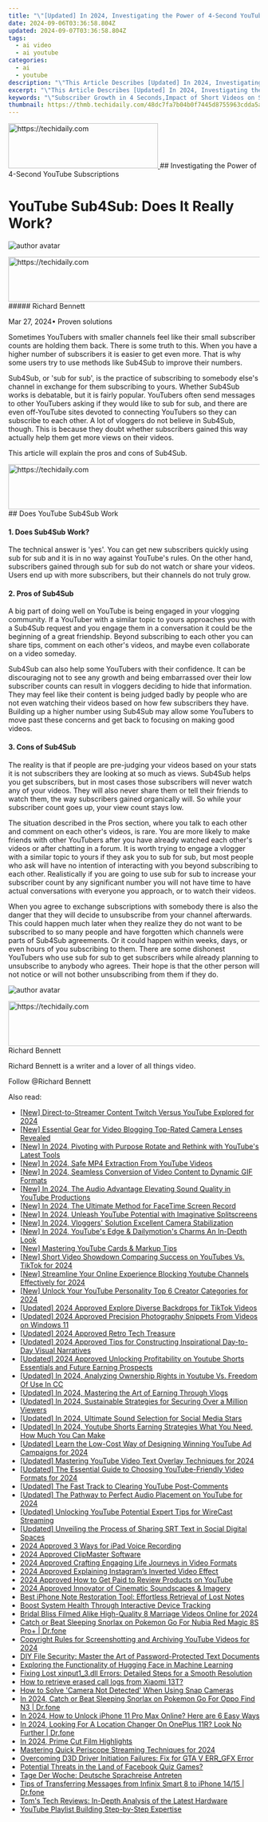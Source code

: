 ```yaml
---
title: "\"[Updated] In 2024, Investigating the Power of 4-Second YouTube Subscriptions\""
date: 2024-09-06T03:36:58.804Z
updated: 2024-09-07T03:36:58.804Z
tags:
  - ai video
  - ai youtube
categories:
  - ai
  - youtube
description: "\"This Article Describes [Updated] In 2024, Investigating the Power of 4-Second YouTube Subscriptions\""
excerpt: "\"This Article Describes [Updated] In 2024, Investigating the Power of 4-Second YouTube Subscriptions\""
keywords: "\"Subscriber Growth in 4 Seconds,Impact of Short Videos on Subs,Boosting YouTube Followers Quickly,Effective 4-Second Video Strategies,Subscription Rate Surge Tactics,Rapid User Engagement Methods,Efficient Channel Retention Techniques\""
thumbnail: https://thmb.techidaily.com/48dc7fa7b04b0f7445d8755963cdda5ac93794a2c8dd3de60bc0fcf279454931.jpg
---
```


<!-- affiliate ads begin -->
<a href="https://aligracehair.sjv.io/c/5597632/2135355/19272" target="_top" id="2135355">
  <img src="//a.impactradius-go.com/display-ad/19272-2135355" border="0" alt="https://techidaily.com" width="300" height="90"/>
</a>
<img height="0" width="0" src="https://aligracehair.sjv.io/i/5597632/2135355/19272" style="position:absolute;visibility:hidden;" border="0" />
<!-- affiliate ads end -->
## Investigating the Power of 4-Second YouTube Subscriptions

# YouTube Sub4Sub: Does It Really Work?

![author avatar](https://images.wondershare.com/filmora/article-images/richard-bennett.jpg)

<!-- affiliate ads begin -->
<a href="https://unicoeye.pxf.io/c/5597632/2134491/18498" target="_top" id="2134491">
  <img src="//a.impactradius-go.com/display-ad/18498-2134491" border="0" alt="https://techidaily.com" width="728" height="90"/>
</a>
<img height="0" width="0" src="https://unicoeye.pxf.io/i/5597632/2134491/18498" style="position:absolute;visibility:hidden;" border="0" />
<!-- affiliate ads end -->
##### Richard Bennett

 Mar 27, 2024• Proven solutions

 Sometimes YouTubers with smaller channels feel like their small subscriber counts are holding them back. There is some truth to this. When you have a higher number of subscribers it is easier to get even more. That is why some users try to use methods like Sub4Sub to improve their numbers.

 Sub4Sub, or 'sub for sub', is the practice of subscribing to somebody else's channel in exchange for them subscribing to yours. Whether Sub4Sub works is debatable, but it is fairly popular. YouTubers often send messages to other YouTubers asking if they would like to sub for sub, and there are even off-YouTube sites devoted to connecting YouTubers so they can subscribe to each other. A lot of vloggers do not believe in Sub4Sub, though. This is because they doubt whether subscribers gained this way actually help them get more views on their videos.

 This article will explain the pros and cons of Sub4Sub.

<!-- affiliate ads begin -->
<a href="https://ephamedtechinc.pxf.io/c/5597632/2136624/26400" target="_top" id="2136624">
  <img src="//a.impactradius-go.com/display-ad/26400-2136624" border="0" alt="https://techidaily.com" width="728" height="90"/>
</a>
<img height="0" width="0" src="https://ephamedtechinc.pxf.io/i/5597632/2136624/26400" style="position:absolute;visibility:hidden;" border="0" />
<!-- affiliate ads end -->
## Does YouTube Sub4Sub Work

#### 1\. Does Sub4Sub Work?

 The technical answer is 'yes'. You can get new subscribers quickly using sub for sub and it is in no way against YouTube's rules. On the other hand, subscribers gained through sub for sub do not watch or share your videos. Users end up with more subscribers, but their channels do not truly grow.

#### 2\. Pros of Sub4Sub

 A big part of doing well on YouTube is being engaged in your vlogging community. If a YouTuber with a similar topic to yours approaches you with a Sub4Sub request and you engage them in a conversation it could be the beginning of a great friendship. Beyond subscribing to each other you can share tips, comment on each other's videos, and maybe even collaborate on a video someday.

 Sub4Sub can also help some YouTubers with their confidence. It can be discouraging not to see any growth and being embarrassed over their low subscriber counts can result in vloggers deciding to hide that information. They may feel like their content is being judged badly by people who are not even watching their videos based on how few subscribers they have. Building up a higher number using Sub4Sub may allow some YouTubers to move past these concerns and get back to focusing on making good videos.

#### 3\. Cons of Sub4Sub

 The reality is that if people are pre-judging your videos based on your stats it is not subscribers they are looking at so much as views. Sub4Sub helps you get subscribers, but in most cases those subscribers will never watch any of your videos. They will also never share them or tell their friends to watch them, the way subscribers gained organically will. So while your subscriber count goes up, your view count stays low.

 The situation described in the Pros section, where you talk to each other and comment on each other's videos, is rare. You are more likely to make friends with other YouTubers after you have already watched each other's videos or after chatting in a forum. It is worth trying to engage a vlogger with a similar topic to yours if they ask you to sub for sub, but most people who ask will have no intention of interacting with you beyond subscribing to each other. Realistically if you are going to use sub for sub to increase your subscriber count by any significant number you will not have time to have actual conversations with everyone you approach, or to watch their videos.

 When you agree to exchange subscriptions with somebody there is also the danger that they will decide to unsubscribe from your channel afterwards. This could happen much later when they realize they do not want to be subscribed to so many people and have forgotten which channels were parts of Sub4Sub agreements. Or it could happen within weeks, days, or even hours of you subscribing to them. There are some dishonest YouTubers who use sub for sub to get subscribers while already planning to unsubscribe to anybody who agrees. Their hope is that the other person will not notice or will not bother unsubscribing from them if they do.

![author avatar](https://images.wondershare.com/filmora/article-images/richard-bennett.jpg)

<!-- affiliate ads begin -->
<a href="https://unicoeye.pxf.io/c/5597632/2134235/18498" target="_top" id="2134235">
  <img src="//a.impactradius-go.com/display-ad/18498-2134235" border="0" alt="https://techidaily.com" width="728" height="90"/>
</a>
<img height="0" width="0" src="https://unicoeye.pxf.io/i/5597632/2134235/18498" style="position:absolute;visibility:hidden;" border="0" />
<!-- affiliate ads end -->
Richard Bennett

Richard Bennett is a writer and a lover of all things video.

Follow @Richard Bennett


<ins class="adsbygoogle"
     style="display:block"
     data-ad-format="autorelaxed"
     data-ad-client="ca-pub-7571918770474297"
     data-ad-slot="1223367746"></ins>



<ins class="adsbygoogle"
     style="display:block"
     data-ad-client="ca-pub-7571918770474297"
     data-ad-slot="8358498916"
     data-ad-format="auto"
     data-full-width-responsive="true"></ins>

<span class="atpl-alsoreadstyle">Also read:</span>
<div><ul>
<li><a href="https://fox-friendly.techidaily.com/new-direct-to-streamer-content-twitch-versus-youtube-explored-for-2024/"><u>[New] Direct-to-Streamer Content Twitch Versus YouTube Explored for 2024</u></a></li>
<li><a href="https://youtube-blog.techidaily.com/ssential-gear-for-video-blogging-top-rated-camera-lenses-revealed/"><u>[New] Essential Gear for Video Blogging Top-Rated Camera Lenses Revealed</u></a></li>
<li><a href="https://youtube-tips.techidaily.com/n-2024-pivoting-with-purpose-rotate-and-rethink-with-youtubes-latest-tools/"><u>[New] In 2024, Pivoting with Purpose Rotate and Rethink with YouTube's Latest Tools</u></a></li>
<li><a href="https://youtube-tips.techidaily.com/n-2024-safe-mp4-extraction-from-youtube-videos/"><u>[New] In 2024, Safe MP4 Extraction From YouTube Videos</u></a></li>
<li><a href="https://youtube-tips.techidaily.com/n-2024-seamless-conversion-of-video-content-to-dynamic-gif-formats/"><u>[New] In 2024, Seamless Conversion of Video Content to Dynamic GIF Formats</u></a></li>
<li><a href="https://youtube-tips.techidaily.com/n-2024-the-audio-advantage-elevating-sound-quality-in-youtube-productions/"><u>[New] In 2024, The Audio Advantage Elevating Sound Quality in YouTube Productions</u></a></li>
<li><a href="https://digital-screen-recording.techidaily.com/new-in-2024-the-ultimate-method-for-facetime-screen-record/"><u>[New] In 2024, The Ultimate Method for FaceTime Screen Record</u></a></li>
<li><a href="https://youtube-tips.techidaily.com/n-2024-unleash-youtube-potential-with-imaginative-splitscreens/"><u>[New] In 2024, Unleash YouTube Potential with Imaginative Splitscreens</u></a></li>
<li><a href="https://youtube-tips.techidaily.com/n-2024-vloggers-solution-excellent-camera-stabilization/"><u>[New] In 2024, Vloggers' Solution Excellent Camera Stabilization</u></a></li>
<li><a href="https://youtube-tips.techidaily.com/n-2024-youtubes-edge-and-dailymotions-charms-an-in-depth-look/"><u>[New] In 2024, YouTube's Edge & Dailymotion's Charms An In-Depth Look</u></a></li>
<li><a href="https://youtube-stream.techidaily.com/new-mastering-youtube-cards-and-markup-tips/"><u>[New] Mastering YouTube Cards & Markup Tips</u></a></li>
<li><a href="https://youtube-tips.techidaily.com/hort-video-showdown-comparing-success-on-youtubes-vs-tiktok-for-2024/"><u>[New] Short Video Showdown Comparing Success on YouTubes Vs. TikTok for 2024</u></a></li>
<li><a href="https://youtube-tips.techidaily.com/treamline-your-online-experience-blocking-youtube-channels-effectively-for-2024/"><u>[New] Streamline Your Online Experience Blocking Youtube Channels Effectively for 2024</u></a></li>
<li><a href="https://youtube-tips.techidaily.com/nlock-your-youtube-personality-top-6-creator-categories-for-2024/"><u>[New] Unlock Your YouTube Personality Top 6 Creator Categories for 2024</u></a></li>
<li><a href="https://vp-tips.techidaily.com/updated-2024-approved-explore-diverse-backdrops-for-tiktok-videos/"><u>[Updated] 2024 Approved Explore Diverse Backdrops for TikTok Videos</u></a></li>
<li><a href="https://fox-blue.techidaily.com/updated-2024-approved-precision-photography-snippets-from-videos-on-windows-11/"><u>[Updated] 2024 Approved Precision Photography Snippets From Videos on Windows 11</u></a></li>
<li><a href="https://screen-recording.techidaily.com/updated-2024-approved-retro-tech-treasure/"><u>[Updated] 2024 Approved Retro Tech Treasure</u></a></li>
<li><a href="https://youtube-tips.techidaily.com/ed-2024-approved-tips-for-constructing-inspirational-day-to-day-visual-narratives/"><u>[Updated] 2024 Approved Tips for Constructing Inspirational Day-to-Day Visual Narratives</u></a></li>
<li><a href="https://youtube-tips.techidaily.com/ed-2024-approved-unlocking-profitability-on-youtube-shorts-essentials-and-future-earning-prospects/"><u>[Updated] 2024 Approved Unlocking Profitability on Youtube Shorts Essentials and Future Earning Prospects</u></a></li>
<li><a href="https://youtube-tips.techidaily.com/ed-in-2024-analyzing-ownership-rights-in-youtube-vs-freedom-of-use-in-cc/"><u>[Updated] In 2024, Analyzing Ownership Rights in Youtube Vs. Freedom Of Use In CC</u></a></li>
<li><a href="https://youtube-tips.techidaily.com/ed-in-2024-mastering-the-art-of-earning-through-vlogs/"><u>[Updated] In 2024, Mastering the Art of Earning Through Vlogs</u></a></li>
<li><a href="https://youtube-tips.techidaily.com/ed-in-2024-sustainable-strategies-for-securing-over-a-million-viewers/"><u>[Updated] In 2024, Sustainable Strategies for Securing Over a Million Viewers</u></a></li>
<li><a href="https://youtube-tips.techidaily.com/ed-in-2024-ultimate-sound-selection-for-social-media-stars/"><u>[Updated] In 2024, Ultimate Sound Selection for Social Media Stars</u></a></li>
<li><a href="https://youtube-tips.techidaily.com/ed-in-2024-youtube-shorts-earning-strategies-what-you-need-how-much-you-can-make/"><u>[Updated] In 2024, Youtube Shorts Earning Strategies What You Need, How Much You Can Make</u></a></li>
<li><a href="https://youtube-tips.techidaily.com/ed-learn-the-low-cost-way-of-designing-winning-youtube-ad-campaigns-for-2024/"><u>[Updated] Learn the Low-Cost Way of Designing Winning YouTube Ad Campaigns for 2024</u></a></li>
<li><a href="https://youtube-tips.techidaily.com/ed-mastering-youtube-video-text-overlay-techniques-for-2024/"><u>[Updated] Mastering YouTube Video Text Overlay Techniques for 2024</u></a></li>
<li><a href="https://youtube-tips.techidaily.com/ed-the-essential-guide-to-choosing-youtube-friendly-video-formats-for-2024/"><u>[Updated] The Essential Guide to Choosing YouTube-Friendly Video Formats for 2024</u></a></li>
<li><a href="https://youtube-tips.techidaily.com/ed-the-fast-track-to-clearing-youtube-post-comments/"><u>[Updated] The Fast Track to Clearing YouTube Post-Comments</u></a></li>
<li><a href="https://youtube-tips.techidaily.com/ed-the-pathway-to-perfect-audio-placement-on-youtube-for-2024/"><u>[Updated] The Pathway to Perfect Audio Placement on YouTube for 2024</u></a></li>
<li><a href="https://youtube-tips.techidaily.com/ed-unlocking-youtube-potential-expert-tips-for-wirecast-streaming/"><u>[Updated] Unlocking YouTube Potential Expert Tips for WireCast Streaming</u></a></li>
<li><a href="https://some-guidance.techidaily.com/updated-unveiling-the-process-of-sharing-srt-text-in-social-digital-spaces/"><u>[Updated] Unveiling the Process of Sharing SRT Text in Social Digital Spaces</u></a></li>
<li><a href="https://digital-screen-recording.techidaily.com/2024-approved-3-ways-for-ipad-voice-recording/"><u>2024 Approved 3 Ways for iPad Voice Recording</u></a></li>
<li><a href="https://youtube-tips.techidaily.com/approved-clipmaster-software/"><u>2024 Approved ClipMaster Software</u></a></li>
<li><a href="https://youtube-tips.techidaily.com/approved-crafting-engaging-life-journeys-in-video-formats/"><u>2024 Approved Crafting Engaging Life Journeys in Video Formats</u></a></li>
<li><a href="https://some-knowledge.techidaily.com/2024-approved-explaining-instagrams-inverted-video-effect/"><u>2024 Approved Explaining Instagram’s Inverted Video Effect</u></a></li>
<li><a href="https://youtube-tips.techidaily.com/approved-how-to-get-paid-to-review-products-on-youtube/"><u>2024 Approved How to Get Paid to Review Products on YouTube</u></a></li>
<li><a href="https://youtube-tips.techidaily.com/approved-innovator-of-cinematic-soundscapes-and-imagery/"><u>2024 Approved Innovator of Cinematic Soundscapes & Imagery</u></a></li>
<li><a href="https://data-safeguard.techidaily.com/best-iphone-note-restoration-tool-effortless-retrieval-of-lost-notes/"><u>Best iPhone Note Restoration Tool: Effortless Retrieval of Lost Notes</u></a></li>
<li><a href="https://win11-tips.techidaily.com/boost-system-health-through-interactive-device-tracking/"><u>Boost System Health Through Interactive Device Tracking</u></a></li>
<li><a href="https://youtube-tips.techidaily.com/l-bliss-filmed-alike-high-quality-8-marriage-videos-online-for-2024/"><u>Bridal Bliss Filmed Alike High-Quality 8 Marriage Videos Online for 2024</u></a></li>
<li><a href="https://pokemon-go-android.techidaily.com/catch-or-beat-sleeping-snorlax-on-pokemon-go-for-nubia-red-magic-8s-proplus-drfone-by-drfone-virtual-android/"><u>Catch or Beat Sleeping Snorlax on Pokemon Go For Nubia Red Magic 8S Pro+ | Dr.fone</u></a></li>
<li><a href="https://youtube-tips.techidaily.com/ight-rules-for-screenshotting-and-archiving-youtube-videos-for-2024/"><u>Copyright Rules for Screenshotting and Archiving YouTube Videos for 2024</u></a></li>
<li><a href="https://win-forum.techidaily.com/diy-file-security-master-the-art-of-password-protected-text-documents/"><u>DIY File Security: Master the Art of Password-Protected Text Documents</u></a></li>
<li><a href="https://tech-hub.techidaily.com/exploring-the-functionality-of-hugging-face-in-machine-learning/"><u>Exploring the Functionality of Hugging Face in Machine Learning</u></a></li>
<li><a href="https://techtrends.techidaily.com/fixing-lost-xinput13dll-errors-detailed-steps-for-a-smooth-resolution/"><u>Fixing Lost xinput1_3.dll Errors: Detailed Steps for a Smooth Resolution</u></a></li>
<li><a href="https://blog-min.techidaily.com/how-to-retrieve-erased-call-logs-from-xiaomi-13t-by-fonelab-android-recover-call-logs/"><u>How to retrieve erased call logs from Xiaomi 13T?</u></a></li>
<li><a href="https://win-blog.techidaily.com/how-to-solve-camera-not-detected-when-using-snap-cameras/"><u>How to Solve 'Camera Not Detected' When Using Snap Cameras</u></a></li>
<li><a href="https://android-pokemon-go.techidaily.com/in-2024-catch-or-beat-sleeping-snorlax-on-pokemon-go-for-oppo-find-n3-drfone-by-drfone-virtual-android/"><u>In 2024, Catch or Beat Sleeping Snorlax on Pokemon Go For Oppo Find N3 | Dr.fone</u></a></li>
<li><a href="https://sim-unlock.techidaily.com/in-2024-how-to-unlock-iphone-11-pro-max-online-here-are-6-easy-ways-by-drfone-ios/"><u>In 2024, How to Unlock iPhone 11 Pro Max Online? Here are 6 Easy Ways</u></a></li>
<li><a href="https://phone-solutions.techidaily.com/in-2024-looking-for-a-location-changer-on-oneplus-11r-look-no-further-drfone-by-drfone-virtual-android/"><u>In 2024, Looking For A Location Changer On OnePlus 11R? Look No Further | Dr.fone</u></a></li>
<li><a href="https://extra-approaches.techidaily.com/in-2024-prime-cut-film-highlights/"><u>In 2024, Prime Cut Film Highlights</u></a></li>
<li><a href="https://extra-skills.techidaily.com/mastering-quick-periscope-streaming-techniques-for-2024/"><u>Mastering Quick Periscope Streaming Techniques for 2024</u></a></li>
<li><a href="https://win-answers.techidaily.com/overcoming-d3d-driver-initiation-failures-fix-for-gta-v-errgfx-error/"><u>Overcoming D3D Driver Initiation Failures: Fix for GTA V ERR_GFX Error</u></a></li>
<li><a href="https://facebook.techidaily.com/potential-threats-in-the-land-of-facebook-quiz-games/"><u>Potential Threats in the Land of Facebook Quiz Games?</u></a></li>
<li><a href="https://mondly-stories.techidaily.com/tage-der-woche-deutsche-sprachreise-antreten/"><u>Tage Der Woche: Deutsche Sprachreise Antreten</u></a></li>
<li><a href="https://android-transfer.techidaily.com/tips-of-transferring-messages-from-infinix-smart-8-to-iphone-1415-drfone-by-drfone-transfer-from-android-transfer-from-android/"><u>Tips of Transferring Messages from Infinix Smart 8 to iPhone 14/15 | Dr.fone</u></a></li>
<li><a href="https://hardware-updates.techidaily.com/toms-tech-reviews-in-depth-analysis-of-the-latest-hardware/"><u>Tom's Tech Reviews: In-Depth Analysis of the Latest Hardware</u></a></li>
<li><a href="https://youtube-tips.techidaily.com/be-playlist-building-step-by-step-expertise/"><u>YouTube Playlist Building Step-by-Step Expertise</u></a></li>
</ul></div>
